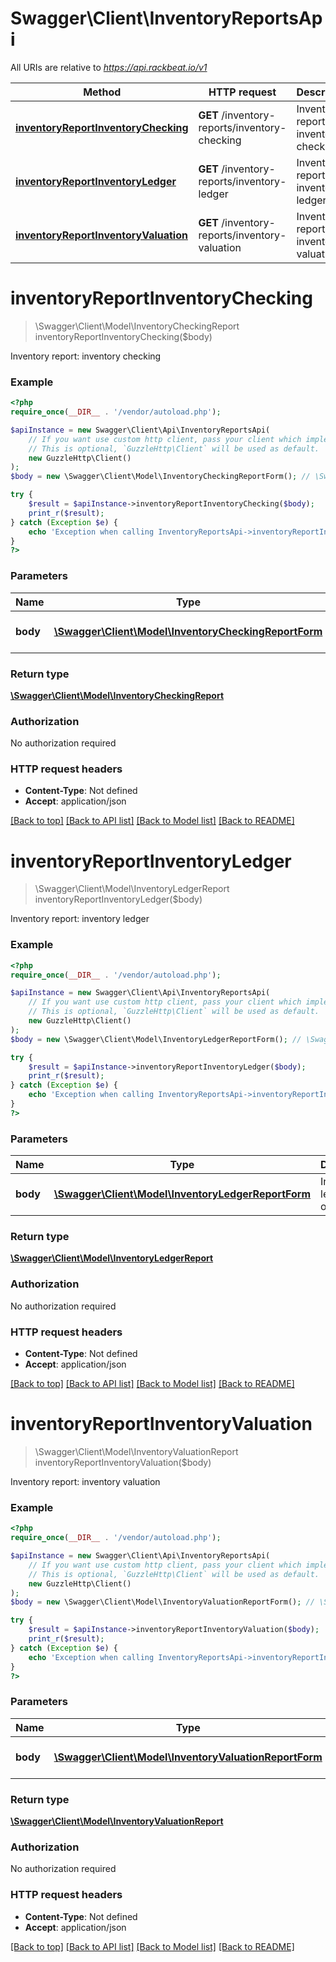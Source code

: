 # Swagger\Client\InventoryReportsApi

All URIs are relative to *https://api.rackbeat.io/v1*

Method | HTTP request | Description
------------- | ------------- | -------------
[**inventoryReportInventoryChecking**](InventoryReportsApi.md#inventoryReportInventoryChecking) | **GET** /inventory-reports/inventory-checking | Inventory report: inventory checking
[**inventoryReportInventoryLedger**](InventoryReportsApi.md#inventoryReportInventoryLedger) | **GET** /inventory-reports/inventory-ledger | Inventory report: inventory ledger
[**inventoryReportInventoryValuation**](InventoryReportsApi.md#inventoryReportInventoryValuation) | **GET** /inventory-reports/inventory-valuation | Inventory report: inventory valuation


# **inventoryReportInventoryChecking**
> \Swagger\Client\Model\InventoryCheckingReport inventoryReportInventoryChecking($body)

Inventory report: inventory checking



### Example
```php
<?php
require_once(__DIR__ . '/vendor/autoload.php');

$apiInstance = new Swagger\Client\Api\InventoryReportsApi(
    // If you want use custom http client, pass your client which implements `GuzzleHttp\ClientInterface`.
    // This is optional, `GuzzleHttp\Client` will be used as default.
    new GuzzleHttp\Client()
);
$body = new \Swagger\Client\Model\InventoryCheckingReportForm(); // \Swagger\Client\Model\InventoryCheckingReportForm | Inventory checking filter object

try {
    $result = $apiInstance->inventoryReportInventoryChecking($body);
    print_r($result);
} catch (Exception $e) {
    echo 'Exception when calling InventoryReportsApi->inventoryReportInventoryChecking: ', $e->getMessage(), PHP_EOL;
}
?>
```

### Parameters

Name | Type | Description  | Notes
------------- | ------------- | ------------- | -------------
 **body** | [**\Swagger\Client\Model\InventoryCheckingReportForm**](../Model/InventoryCheckingReportForm.md)| Inventory checking filter object |

### Return type

[**\Swagger\Client\Model\InventoryCheckingReport**](../Model/InventoryCheckingReport.md)

### Authorization

No authorization required

### HTTP request headers

 - **Content-Type**: Not defined
 - **Accept**: application/json

[[Back to top]](#) [[Back to API list]](../../README.md#documentation-for-api-endpoints) [[Back to Model list]](../../README.md#documentation-for-models) [[Back to README]](../../README.md)

# **inventoryReportInventoryLedger**
> \Swagger\Client\Model\InventoryLedgerReport inventoryReportInventoryLedger($body)

Inventory report: inventory ledger



### Example
```php
<?php
require_once(__DIR__ . '/vendor/autoload.php');

$apiInstance = new Swagger\Client\Api\InventoryReportsApi(
    // If you want use custom http client, pass your client which implements `GuzzleHttp\ClientInterface`.
    // This is optional, `GuzzleHttp\Client` will be used as default.
    new GuzzleHttp\Client()
);
$body = new \Swagger\Client\Model\InventoryLedgerReportForm(); // \Swagger\Client\Model\InventoryLedgerReportForm | Inventory ledger filter object

try {
    $result = $apiInstance->inventoryReportInventoryLedger($body);
    print_r($result);
} catch (Exception $e) {
    echo 'Exception when calling InventoryReportsApi->inventoryReportInventoryLedger: ', $e->getMessage(), PHP_EOL;
}
?>
```

### Parameters

Name | Type | Description  | Notes
------------- | ------------- | ------------- | -------------
 **body** | [**\Swagger\Client\Model\InventoryLedgerReportForm**](../Model/InventoryLedgerReportForm.md)| Inventory ledger filter object |

### Return type

[**\Swagger\Client\Model\InventoryLedgerReport**](../Model/InventoryLedgerReport.md)

### Authorization

No authorization required

### HTTP request headers

 - **Content-Type**: Not defined
 - **Accept**: application/json

[[Back to top]](#) [[Back to API list]](../../README.md#documentation-for-api-endpoints) [[Back to Model list]](../../README.md#documentation-for-models) [[Back to README]](../../README.md)

# **inventoryReportInventoryValuation**
> \Swagger\Client\Model\InventoryValuationReport inventoryReportInventoryValuation($body)

Inventory report: inventory valuation



### Example
```php
<?php
require_once(__DIR__ . '/vendor/autoload.php');

$apiInstance = new Swagger\Client\Api\InventoryReportsApi(
    // If you want use custom http client, pass your client which implements `GuzzleHttp\ClientInterface`.
    // This is optional, `GuzzleHttp\Client` will be used as default.
    new GuzzleHttp\Client()
);
$body = new \Swagger\Client\Model\InventoryValuationReportForm(); // \Swagger\Client\Model\InventoryValuationReportForm | Inventory valuation filter object

try {
    $result = $apiInstance->inventoryReportInventoryValuation($body);
    print_r($result);
} catch (Exception $e) {
    echo 'Exception when calling InventoryReportsApi->inventoryReportInventoryValuation: ', $e->getMessage(), PHP_EOL;
}
?>
```

### Parameters

Name | Type | Description  | Notes
------------- | ------------- | ------------- | -------------
 **body** | [**\Swagger\Client\Model\InventoryValuationReportForm**](../Model/InventoryValuationReportForm.md)| Inventory valuation filter object |

### Return type

[**\Swagger\Client\Model\InventoryValuationReport**](../Model/InventoryValuationReport.md)

### Authorization

No authorization required

### HTTP request headers

 - **Content-Type**: Not defined
 - **Accept**: application/json

[[Back to top]](#) [[Back to API list]](../../README.md#documentation-for-api-endpoints) [[Back to Model list]](../../README.md#documentation-for-models) [[Back to README]](../../README.md)

